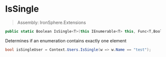 ﻿

# IsSingle

> Assembly: IronSphere.Extensions

```csharp
public static Boolean IsSingle<T>(this IEnumerable<T> this, Func<T,Boolean> predicate);
```

Determines if an enumeration contains exactly one element

```csharp
bool isSingleUser = Context.Users.IsSingle(w => w.Name == "test");
``` 